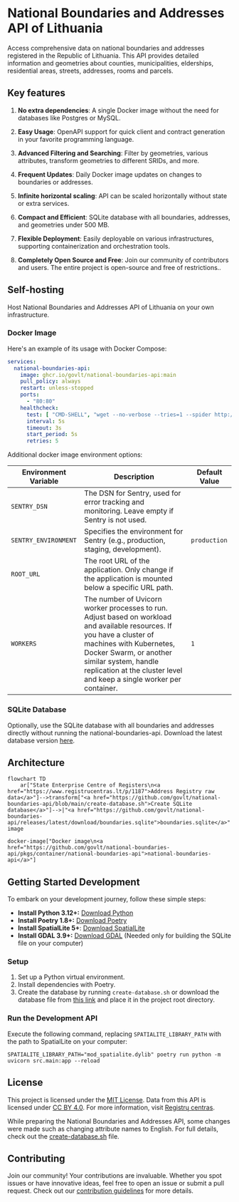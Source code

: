 # National Boundaries and Addresses API of Lithuania

Access comprehensive data on national boundaries and addresses registered in the Republic of Lithuania. This API
provides detailed information and geometries about counties, municipalities, elderships, residential areas, streets,
addresses, rooms and parcels.

## Key features

1. **No extra dependencies**: A single Docker image without the need for databases like Postgres or MySQL.
2. **Easy Usage**: OpenAPI support for quick client and contract generation in your favorite programming language.
3. **Advanced Filtering and Searching**: Filter by geometries, various attributes, transform geometries to different
   SRIDs, and more.
4. **Frequent Updates**: Daily Docker image updates on changes to boundaries or addresses.

5. **Infinite horizontal scaling**: API can be scaled horizontally without state or extra services.
6. **Compact and Efficient**: SQLite database with all boundaries, addresses, and geometries under 500 MB.
7. **Flexible Deployment**: Easily deployable on various infrastructures, supporting containerization and orchestration
   tools.
8. **Completely Open Source and Free**: Join our community of contributors and users. The entire project is open-source
   and free of restrictions..

## Self-hosting

Host National Boundaries and Addresses API of Lithuania on your own infrastructure.

### Docker Image

Here's an example of its usage with Docker Compose:

```yaml
services:
  national-boundaries-api:
    image: ghcr.io/govlt/national-boundaries-api:main
    pull_policy: always
    restart: unless-stopped
    ports:
      - "80:80"
    healthcheck:
      test: [ "CMD-SHELL", "wget --no-verbose --tries=1 --spider http://127.0.0.1:80/health || exit 1" ]
      interval: 5s
      timeout: 3s
      start_period: 5s
      retries: 5
```

Additional docker image environment options:

| Environment Variable | Description                                                                                                                                                                                                                                                                  | Default Value |
|----------------------|------------------------------------------------------------------------------------------------------------------------------------------------------------------------------------------------------------------------------------------------------------------------------|---------------|
| `SENTRY_DSN`         | The DSN for Sentry, used for error tracking and monitoring. Leave empty if Sentry is not used.                                                                                                                                                                               |               |
| `SENTRY_ENVIRONMENT` | Specifies the environment for Sentry (e.g., production, staging, development).                                                                                                                                                                                               | `production`  |
| `ROOT_URL`           | The root URL of the application. Only change if the application is mounted below a specific URL path.                                                                                                                                                                        |               |
| `WORKERS`            | The number of Uvicorn worker processes to run. Adjust based on workload and available resources. If you have a cluster of machines with Kubernetes, Docker Swarm, or another similar system, handle replication at the cluster level and keep a single worker per container. | `1`           |

### SQLite Database

Optionally, use the SQLite database with all boundaries and addresses directly without running the
national-boundaries-api. Download the latest database
version [here](https://github.com/govlt/national-boundaries-api/releases/latest/download/boundaries.sqlite).

## Architecture

```mermaid
flowchart TD
    ar["State Enterprise Centre of Registers\n<a href="https://www.registrucentras.lt/p/1187">Address Registry raw data</a>"]-->transform["<a href="https://github.com/govlt/national-boundaries-api/blob/main/create-database.sh">Create SQLite database</a>"]-->|"<a href="https://github.com/govlt/national-boundaries-api/releases/latest/download/boundaries.sqlite">boundaries.sqlite</a>"|docker-image

docker-image["Docker image\n<a href="https://github.com/govlt/national-boundaries-api/pkgs/container/national-boundaries-api">national-boundaries-api</a>"]
```

## Getting Started Development

To embark on your development journey, follow these simple steps:

- **Install Python 3.12+:** [Download Python](https://www.python.org/downloads/)
- **Install Poetry 1.8+:** [Download Poetry](https://python-poetry.org/docs/#installation)
- **Install SpatialLite 5+**: [Download SpatialLite](https://www.gaia-gis.it/fossil/libspatialite/index)
- **Install GDAL 3.9+:** [Download GDAL](https://gdal.org/download.html) (Needed only for building the SQLite file on
  your computer)

### Setup

1. Set up a Python virtual environment.
2. Install dependencies with Poetry.
3. Create the database by running `create-database.sh` or download the database file
   from [this link](https://github.com/govlt/national-boundaries-api/releases/latest/download/boundaries.sqlite) and
   place it in the project root directory.

### Run the Development API

Execute the following command, replacing `SPATIALITE_LIBRARY_PATH` with the path to SpatialLite on your computer:

```shell
SPATIALITE_LIBRARY_PATH="mod_spatialite.dylib" poetry run python -m uvicorn src.main:app --reload
```

## License

This project is licensed under the [MIT License](./LICENSE). Data from this API is licensed
under [CC BY 4.0](https://creativecommons.org/licenses/by/4.0/deed.lt). For more information,
visit [Registrų centras](https://www.registrucentras.lt/p/1187).

While preparing the National Boundaries and Addresses API, some changes were made such as changing attribute names to
English. For full details, check out the [create-database.sh](./create-database.sh) file.

## Contributing

Join our community! Your contributions are invaluable. Whether you spot issues or have innovative ideas, feel free to
open an issue or submit a pull request. Check out
our [contribution guidelines](https://github.com/govlt/.github/blob/main/CONTRIBUTING.md) for more details.